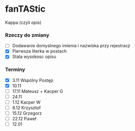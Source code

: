 # fanTAStic
Kappa (czyli opis)

### Rzeczy do zmiany
- [ ] Dodawanie domyslnego imienia i nazwiska przy rejestracji
- [X] Pierwsza literka w postach
- [X] Stala wysokosc opisu

### Terminy
- [X] 3.11 Wspólny Postęp
- [X] 10.11 
- [ ] 17.11 Mateusz + Kacper G
- [ ] 24.11 
- [ ] 1.12 Kacper W
- [ ] 8.12 Krzysztof
- [ ] 15.12 Grzegorz
- [ ] 22.12 Paweł
- [ ] 12.01
